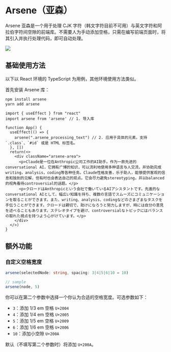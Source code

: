 # Arsene（亚森）
Arsene 亚森是一个用于处理 CJK 字符（韩文字符目前不可用）与英文字符和阿拉伯字符间空隙的前端库。不需要人为手动添加空格，只需在编写前端页面时，将其引入并执行处理代码，即可自动处理。

![](https://media1.giphy.com/media/v1.Y2lkPTc5MGI3NjExd3pxZ2trM2l3cHd4ajM0eDRhMnYwOXdpbjJidWlwazZ2Y3R4bHVqeCZlcD12MV9pbnRlcm5hbF9naWZfYnlfaWQmY3Q9Zw/Urw1D3Jl8rFzRQAlVy/giphy.gif)

## 基础使用方法
以下以 React 环境的 TypeScript 为用例，其他环境使用方法类似。

首先安装 Arsene 库：

```zsh
npm install arsene
yarn add arsene
```

```tsx
import { useEffect } from "react"
import arsene from 'arsene' // 1. 导入库

function App() {
  useEffect(() => {
    arsene(".arsene_processing_text") // 2. 应用于具体的元素，支持 `.class`、`#id` 或是 HTML 标签名。
  }, [])
  return(<>
    <div className="arsene-area">
      <p>Claude是一位在Anthropic公司工作的AI助手。作为一款先进的conversational AI，它拥有广博的知识，可以流利地使用多种语言与人交流，并协助完成writing，analysis，coding等各种任务。Claude性格友善，乐于助人，能够提供客观的信息和独到的见解，但有时也会表达自己的观点。它会尽力避免stereotyping，并以balanced的视角看待controversial的话题。</p>
      <p>クロードはAnthropicという会社で働いているAIアシスタントです。先進的なconversational AIとして、幅広い知識を持ち、複数の言語でスムーズにコミュニケーションを取ることができます。また、writing、analysis、codingなどのさまざまなタスクを手伝うことができます。クロードは親切で、助けになろうと努力しますが、時には自分の意見を述べることもあります。ステレオタイプを避け、controversialなトピックにはバランスの取れた視点を持つよう心がけています。</p>
    </div>
  </>)
}
```

## 额外功能
### 自定义空格宽度
```ts
arsene(selectedNode: string, spacing: 3|4|5|6|10 = 10)

// sample
arsene(node, 5)
```
你可以在第二个参数中选择一个你认为合适的空格宽度。可选参数如下：

- `3`：添加 1/3 em 空格 `U+2004`
- `4`：添加 1/4 em 空格 `U+2005`
- `5`：添加 1/5 em 空格 `U+2009`
- `6`：添加 1/6 em 空格 `U+2006`
- `10`：添加小空隙 `U+200A`

默认（不填写第二个参数时）将添加 `U+200A`。